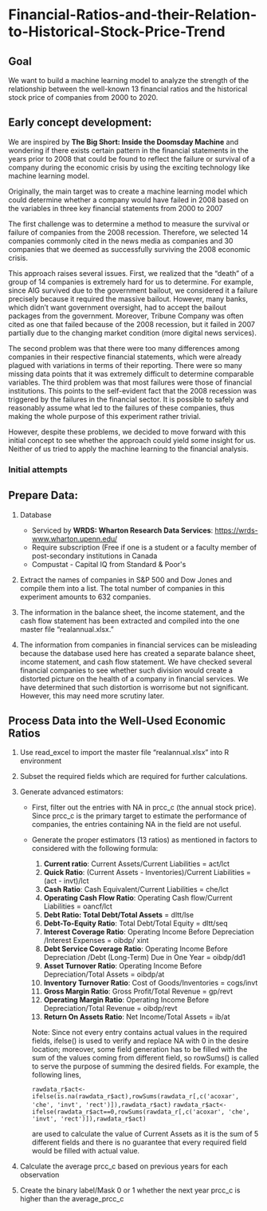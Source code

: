 # Financial-Ratios-and-their-Relation-to-Historical-Stock-Price-Trend
## Goal
We want to build a machine learning model to analyze the strength of the relationship between the well-known 13 financial ratios and the historical stock price of companies from 2000 to 2020.

## Early concept development:

We are inspired by __The Big Short: Inside the Doomsday Machine__ and wondering if there exists certain pattern in the financial statements in the years prior to 2008 that could be found to reflect the failure or survival of a company during the economic crisis by using the exciting technology like machine learning model.

Originally, the main target was to create a machine learning model which could determine whether a company would have failed in 2008 based on the variables in three key financial statements from 2000 to 2007

The first challenge was to determine a method to measure the survival or failure of companies from the 2008 recession. Therefore, we selected 14 companies commonly cited in the news media as companies and 30 companies that we deemed as successfully surviving the 2008 economic crisis. 

This approach raises several issues.  First, we realized that the “death” of a group of 14 companies is extremely hard for us to determine. For example, since AIG survived due to the government bailout, we considered it a failure precisely because it required the massive bailout. However, many banks, which didn’t want government oversight, had to accept the bailout packages from the government. Moreover, Tribune Company was often cited as one that failed because of the 2008 recession, but it failed in 2007 partially due to the changing market condition (more digital news services).

The second problem was that there were too many differences among companies in their respective financial statements, which were already plagued with variations in terms of their reporting. There were so many missing data points that it was extremely difficult to determine comparable variables.
The third problem was that most failures were those of financial institutions. This points to the self-evident fact that the 2008 recession was triggered by the failures in the financial sector. It is possible to safely and reasonably assume what led to the failures of these companies, thus making the whole purpose of this experiment rather trivial.

However, despite these problems, we decided to move forward with this initial concept to see whether the approach could yield some insight for us. Neither of us tried to apply the machine learning to the financial analysis.

### Initial attempts

## Prepare Data:

1. Database

    - Serviced by __WRDS: Wharton Research Data Services__: https://wrds-www.wharton.upenn.edu/
    - Require subscription (Free if one is a student or a faculty member of post-secondary institutions in Canada
    - Compustat - Capital IQ from Standard & Poor's
2. Extract the names of companies in S&P 500 and Dow Jones and compile them into a list. The total number of companies in this experiment amounts to 632 companies.
3. The information in the balance sheet, the income statement, and the cash flow statement has been extracted and compiled into the one master file “realannual.xlsx.”
4. The information from companies in financial services can be misleading because the database used here has created a separate balance sheet, income statement, and cash flow statement. We have checked several financial companies to see whether such division would create a distorted picture on the health of a company in financial services. We have determined that such distortion is worrisome but not significant. However, this may need more scrutiny later.

## Process Data into the Well-Used Economic Ratios

1. Use  read_excel to import the master file “realannual.xlsx”  into R environment 
2. Subset the required fields which are required for further calculations. 
3. Generate advanced estimators:

    - First, filter out the entries with NA in prcc_c (the annual stock price). Since prcc_c is the primary target to estimate the performance of companies, the entries containing NA in the field are not useful.
    - Generate the proper estimators (13 ratios) as mentioned in factors to considered with the following formula:
        1. __Current ratio__: Current Assets/Current Liabilities = act/lct
        2. __Quick Ratio__: (Current Assets - Inventories)/Current Liabilities = (act - invt)/lct
        3. __Cash Ratio__: Cash Equivalent/Current Liabilities =  che/lct
        4. __Operating Cash Flow Ratio__: Operating Cash flow/Current Liabilities  = oancf/lct
        5. __Debt Ratio: Total Debt/Total Assets__ = dltt/lse
        6. __Debt-To-Equity Ratio__: Total Debt/Total Equity = dltt/seq
        7. __Interest Coverage Ratio__: Operating Income Before Depreciation /Interest Expenses = oibdp/ xint
        8. __Debt Service Coverage Ratio__: Operating Income Before Depreciation /Debt (Long-Term) Due in One Year = oibdp/dd1
        9. __Asset Turnover Ratio__:  Operating Income Before Depreciation/Total Assets = oibdp/at
        10. __Inventory Turnover Ratio__: Cost of Goods/Inventories = cogs/invt
        11. __Gross Margin Ratio__: Gross Profit/Total Revenue = gp/revt
        12. __Operating Margin Ratio__:  Operating Income Before Depreciation/Total Revenue = oibdp/revt
        13. __Return On Assets Ratio__: Net Income/Total Assets = ib/at
      
      Note: Since not every entry contains actual values in the required fields, ifelse() is used to verify and replace NA with 0 in the desire location; moreover, some field generation has to be filled with the sum of the values coming from different field, so rowSums() is called to serve the purpose of summing the desired fields.
      For example, the following lines,
      
      ``rawdata_r$act<-ifelse(is.na(rawdata_r$act),rowSums(rawdata_r[,c('acoxar', 'che', 'invt', 'rect')]),rawdata_r$act)``
      ``rawdata_r$act<-ifelse(rawdata_r$act==0,rowSums(rawdata_r[,c('acoxar', 'che', 'invt', 'rect')]),rawdata_r$act)``
    
       are used to calculate the value of Current Assets as it is the sum of 5 different fields and there is no guarantee that every required field would be filled with actual value.  
        
4. Calculate the average prcc_c based on previous years for each observation
5. Create the binary label/Mask 0 or 1 whether the next year prcc_c is higher than the average_prcc_c
